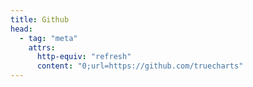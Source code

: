 ```yaml
---
title: Github
head:
  - tag: "meta"
    attrs:
      http-equiv: "refresh"
      content: "0;url=https://github.com/truecharts"
---
```

